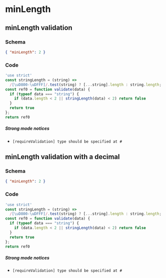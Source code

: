 # minLength

## minLength validation

### Schema

```json
{ "minLength": 2 }
```

### Code

```js
'use strict'
const stringLength = (string) =>
  /[\uD800-\uDFFF]/.test(string) ? [...string].length : string.length;
const ref0 = function validate(data) {
  if (typeof data === "string") {
    if (data.length < 2 || stringLength(data) < 2) return false
  }
  return true
};
return ref0
```

##### Strong mode notices

 * `[requireValidation] type should be specified at #`


## minLength validation with a decimal

### Schema

```json
{ "minLength": 2 }
```

### Code

```js
'use strict'
const stringLength = (string) =>
  /[\uD800-\uDFFF]/.test(string) ? [...string].length : string.length;
const ref0 = function validate(data) {
  if (typeof data === "string") {
    if (data.length < 2 || stringLength(data) < 2) return false
  }
  return true
};
return ref0
```

##### Strong mode notices

 * `[requireValidation] type should be specified at #`

